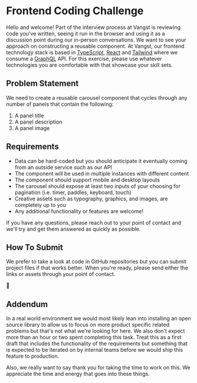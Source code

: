 # Frontend Coding Challenge

Hello and welcome! Part of the interview process at Vangst is reviewing code you've written, seeing it run in the browser and using it as a discussion point during our in-person conversations. We want to see your approach on constructing a reusable component. At Vangst, our frontend technology stack is based in [TypeScript](https://www.typescriptlang.org/), [React](https://reactjs.org/) and [Tailwind](https://tailwindcss.com/) where we consume a [GraphQL](https://graphql.org/) API. For this exercise, please use whatever technologies you are comfortable with that showcase your skill sets.

## Problem Statement

We need to create a reusable carousel component that cycles through any number of panels that contain the following:

1. A panel title
1. A panel description
1. A panel image

## Requirements

- Data can be hard-coded but you should anticipate it eventually coming from an outside service such as our API
- The component will be used in multiple instances with different content
- The component should support mobile and desktop layouts
- The carousel should expose at least two inputs of your choosing for pagination (i.e. timer, paddles, keyboard, touch)
- Creative assets such as typography, graphics, and images, are completely up to you
- Any additional functionality or features are welcome!

If you have any questions, please reach out to your point of contact and we'll try and get them answered as quickly as possible.

## How To Submit

We prefer to take a look at code in GitHub repositories but you can submit project files if that works better. When you're ready, please send either the links or assets through your point of contact.

:raised_hands:

## Addendum

In a real world environment we would most likely lean into installing an open source library to allow us to focus on more product specific related problems but that's not what we're looking for here. We also don't expect more than an hour or two spent completing this task. Treat this as a first draft that includes the functionality of the requirements but something that is expected to be iterated on by internal teams before we would ship this feature to production.

Also, we really want to say thank you for taking the time to work on this. We appreciate the time and energy that goes into these things.
